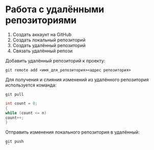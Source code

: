 # Работа с удалёнными репозиториями

1. Создать аккаунт на GitHub
2. Создать локальный репозиторий
3. Создать удалённый репозиторий
4. Связать удалённый репози

Добавить удалённый репозиторий к проекту:
```
git remote add <имя_для_репозитория><адрес репозитория>
```

Для получения и слияния изменений из удалённого репозитория используется команда:
```
git pull
```

``` C#
int count = 0;
{
while (count <= n)
count++;
}
```
Отправить изменения локального репозитория в удалённый:
```
git push
``
